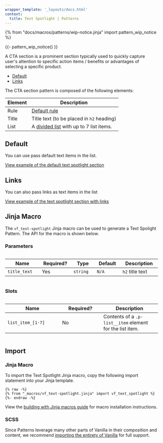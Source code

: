 ```yaml
---
wrapper_template: '_layouts/docs.html'
context:
  title: Text Spotlight | Patterns
---
```


{% from "docs/macros/patterns/wip-notice.jinja" import pattern_wip_notice %}

{{- pattern_wip_notice() }}

A CTA section is a prominent section typically used to quickly capture user's attention to specific action items / benefits or advantages of selecting a specific product.

- [Default](#default)
- [Links](#links)

The CTA section pattern is composed of the following elements:

| Element | Description                                                                                    |
| ------- | ---------------------------------------------------------------------------------------------- |
| Rule    | [Default rule](/docs/patterns/rule#default)                                                    |
| Title   | Title text (to be placed in `h2` heading)                                                      |
| List    | A [divided list](/docs/patterns/lists#ticked-with-horizontal-divider) with up to 7 list items. |

## Default

You can use pass default text items in the list.

<div class="embedded-example"><a href="/docs/examples/patterns/text-spotlight/default" class="js-example" data-lang="jinja">
View example of the default text spotlight section
</a></div>

## Links

You can also pass links as text items in the list

<div class="embedded-example"><a href="/docs/examples/patterns/text-spotlight/links" class="js-example" data-lang="jinja">
View example of the text spotlight section with links
</a></div>

## Jinja Macro

The `vf_text-spotlight` Jinja macro can be used to generate a Text Spolight Pattern. The API for the macro is shown below.

### Parameters

<div style="overflow: auto;">
  <table>
    <thead>
      <tr>
        <th style="width: 220px;">Name</th>
        <th style="width: 160px;">Required?</th>
        <th style="width: 160px;">Type</th>
        <th style="width: 160px;">Default</th>
        <th style="width: 250px;">Description</th>
      </tr>
    </thead>
    <tbody>
      <tr>
        <td>
          <code>title_text</code>
        </td>
        <td>
          Yes
        </td>
        <td>
          <code>string</code>
        </td>
        <td>
          <code>N/A</code>
        </td>
        <td>
          <code>h2</code> title text
        </td>
      </tr>
    </tbody>
  </table>
</div>

### Slots

<div style="overflow: auto;">
  <table>
    <thead>
      <tr>
        <th style="width: 220px;">Name</th>
        <th style="width: 160px;">Required?</th>
        <th style="width: 250px;">Description</th>
      </tr>
    </thead>
    <tbody>
      <tr>
        <td>
          <code>list_item_[1-7]</code>
        </td>
        <td>
          No
        </td>
        <td>
          Contents of a <code>.p-list__item</code> element for the list item.
        </td>
      </tr>
    </tbody>
  </table>
</div>

## Import

### Jinja Macro

To import the Text Spotlight Jinja macro, copy the following import statement into your
Jinja template.

```jinja
{% raw -%}
{% from "_macros/vf_text-spotlight.jinja" import vf_text_spotlight %}
{%- endraw -%}
```

View the [building with Jinja macros guide](/docs/building-vanilla#jinja-macros)
for macro installation instructions.

### SCSS

Since Patterns leverage many other parts of Vanilla in their composition and content, we
recommend [importing the entirety of Vanilla](/docs#install) for full support.
